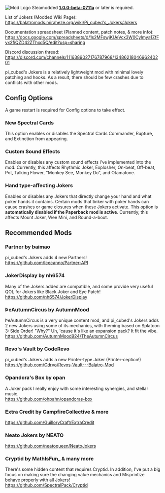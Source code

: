 ![Mod Logo](https://i.imgur.com/WgRA0cT.png)
Steamodded **[1.0.0-beta-0711a](https://github.com/Steamodded/smods/releases/tag/1.0.0-beta-0711a)** or later is required.

List of Jokers (Modded Wiki Page): https://balatromods.miraheze.org/wiki/Pi_cubed's_Jokers/Jokers

Documentation spreadsheet (Planned content, patch notes, & more info): https://docs.google.com/spreadsheets/d/1s2MFswjKUeVcx3W0Cylmya1ZfFvx2fiQZD42ZThxd5Q/edit?usp=sharing

Discord discussion thread: https://discord.com/channels/1116389027176787968/1348621804696240201

pi_cubed's Jokers is a relatively lightweight mod with minimal lovely patching and hooks. As a result, there should be few crashes due to conflicts with other mods.

## Config Options
A game restart is required for Config options to take effect.

### New Spectral Cards  
This option enables or disables the Spectral Cards Commander, Rupture, and Extinction from appearing.

### Custom Sound Effects  
Enables or disables any custom sound effects I've implemented into the mod. Currently, this affects Rhythmic Joker, Explosher, On-beat, Off-beat, Pot, Talking Flower, "Monkey See, Monkey Do", and Otamatone.

### Hand type-affecting Jokers
Enables or disables any Jokers that directly change your hand and what poker hands it contains. Certain mods that tinker with poker hands can cause crashes or game closures when these Jokers activate. This option is **automatically disabled if the Paperback mod is active**. Currently, this affects Mount Joker, Wee Mini, and Round-a-bout. 

## Recommended Mods
### Partner by baimao  
pi_cubed's Jokers adds 4 new Partners!  
https://github.com/Icecanno/Partner-API  

### JokerDisplay by nh6574  
Many of the Jokers added are compatible, and some provide very useful QOL for Jokers like Black Joker and Eye Patch!  
https://github.com/nh6574/JokerDisplay  

### ÞeAutumnCircus by AutumnMood  
ÞeAutumnCircus is a very unique content mod, and pi_cubed's Jokers adds 2 new Jokers using some of its mechanics, with theming based on Splatoon 3: Side Order! "Why?" Uh, 'cause it's like an expansion pack? It fit the vibe.  
https://github.com/AutumnMood924/TheAutumnCircus  

### Revo's Vault by CodeRevo   
pi_cubed's Jokers adds a new Printer-type Joker (Printer-ception!)  
https://github.com/Cdrvo/Revos-Vault---Balatro-Mod  

### Opandora's Box by opan 
A Joker pack I really enjoy with some interesting synergies, and stellar music.  
https://github.com/ohpahn/opandoras-box

### Extra Credit by CampfireCollective & more  
https://github.com/GuilloryCraft/ExtraCredit

### Neato Jokers by NEATO  
https://github.com/neatoqueen/NeatoJokers

### Cryptid by MathIsFun_ & many more  
There's some hidden content that requires Cryptid. In addition, I've put a big focus on making sure the changing value mechanics and Misprintize behave properly with all Jokers!  
https://github.com/SpectralPack/Cryptid

